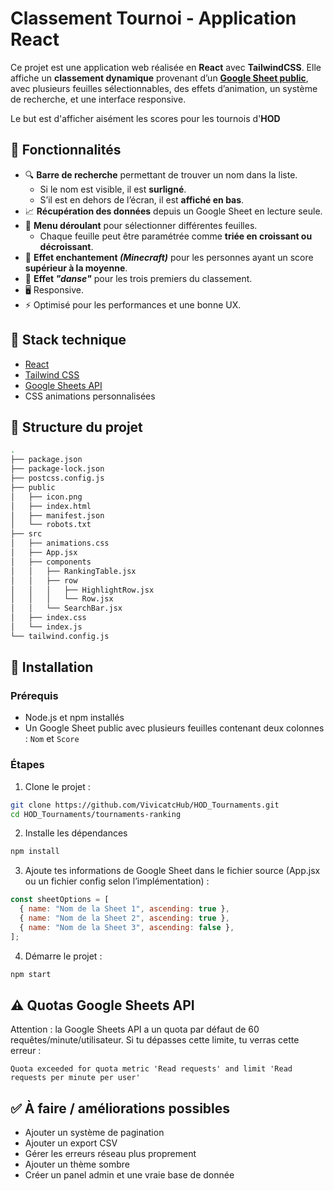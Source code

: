 # Classement Tournoi - Application React

Ce projet est une application web réalisée en **React** avec **TailwindCSS**. Elle affiche un **classement dynamique** provenant d’un [**Google Sheet public**](https://docs.google.com/spreadsheets/d/1l1qBCg3_K3kUaOC_7il6_pzrH_wm_Wj4CaSxsNGQsfk/edit?usp=sharing), avec plusieurs feuilles sélectionnables, des effets d’animation, un système de recherche, et une interface responsive.

Le but est d'afficher aisément les scores pour les tournois d'**HOD**

## 🧠 Fonctionnalités

- 🔍 **Barre de recherche** permettant de trouver un nom dans la liste.
  - Si le nom est visible, il est **surligné**.
  - S’il est en dehors de l’écran, il est **affiché en bas**.
- 📈 **Récupération des données** depuis un Google Sheet en lecture seule.
- 📑 **Menu déroulant** pour sélectionner différentes feuilles.
  - Chaque feuille peut être paramétrée comme **triée en croissant ou décroissant**.
- 🌈 **Effet enchantement _(Minecraft)_** pour les personnes ayant un score **supérieur à la moyenne**.
- 💃 **Effet _"danse"_** pour les trois premiers du classement.
- 🖥️ Responsive.
- ⚡ Optimisé pour les performances et une bonne UX.

## 🔧 Stack technique

- [React](https://reactjs.org/)
- [Tailwind CSS](https://tailwindcss.com/)
- [Google Sheets API](https://developers.google.com/sheets/api)
- CSS animations personnalisées

## 📁 Structure du projet

```bash
.
├── package.json
├── package-lock.json
├── postcss.config.js
├── public
│   ├── icon.png
│   ├── index.html
│   ├── manifest.json
│   └── robots.txt
├── src
│   ├── animations.css
│   ├── App.jsx
│   ├── components
│   │   ├── RankingTable.jsx
│   │   ├── row
│   │   │   ├── HighlightRow.jsx
│   │   │   └── Row.jsx
│   │   └── SearchBar.jsx
│   ├── index.css
│   └── index.js
└── tailwind.config.js
```

## 🚀 Installation

### Prérequis

- Node.js et npm installés
- Un Google Sheet public avec plusieurs feuilles contenant deux colonnes : `Nom` et `Score`

### Étapes

1. Clone le projet :

```bash
git clone https://github.com/VivicatcHub/HOD_Tournaments.git
cd HOD_Tournaments/tournaments-ranking
```

2. Installe les dépendances

```bash
npm install
```

3. Ajoute tes informations de Google Sheet dans le fichier source (App.jsx ou un fichier config selon l’implémentation) :

```jsx
const sheetOptions = [
  { name: "Nom de la Sheet 1", ascending: true },
  { name: "Nom de la Sheet 2", ascending: true },
  { name: "Nom de la Sheet 3", ascending: false },
];
```

4. Démarre le projet :

```bash
npm start
```

## ⚠️ Quotas Google Sheets API

Attention : la Google Sheets API a un quota par défaut de 60 requêtes/minute/utilisateur. Si tu dépasses cette limite, tu verras cette erreur :

```
Quota exceeded for quota metric 'Read requests' and limit 'Read requests per minute per user'
```

## ✅ À faire / améliorations possibles

- Ajouter un système de pagination
- Ajouter un export CSV
- Gérer les erreurs réseau plus proprement
- Ajouter un thème sombre
- Créer un panel admin et une vraie base de donnée
